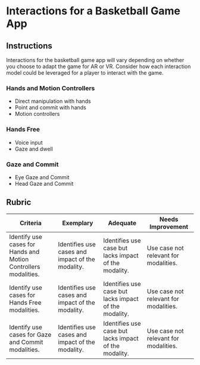# Interactions for a Basketball Game App

## Instructions

Interactions for the basketball game app will vary depending on whether you choose to adapt the game for AR or VR. Consider how each interaction model could be leveraged for a player to interact with the game.

### Hands and Motion Controllers

- Direct manipulation with hands
- Point and commit with hands
- Motion controllers

### Hands Free

- Voice input
- Gaze and dwell

### Gaze and Commit

- Eye Gaze and Commit
- Head Gaze and Commit

## Rubric

| Criteria | Exemplary | Adequate | Needs Improvement |
| -------- | --------- | -------- | ----------------- |
|Identify use cases for Hands and Motion Controllers modalities.          |Identifies use cases and impact of the modality.           |Identifies use case but lacks impact of the modality.          |Use case not relevant for modalities.                   |
|Identify use cases for Hands Free modalities.           |Identifies use cases and impact of the modality.           |Identifies use case but lacks impact of the modality.          |Use case not relevant for modalities.                   |
|Identify use cases for Gaze and Commit modalities.           |Identifies use cases and impact of the modality. |Identifies use case but lacks impact of the modality. |Use case not relevant for modalities.
